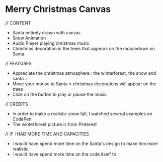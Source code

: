 # Merry Christmas Canvas #

// CONTENT

- Santa entirely drawn with canvas
- Snow Animation
- Audio Player playing christmas music
- Christmas decoration in the trees that appears on the mousedown on Santa

// FEATURES 

- Appreciate the christmas atmosphere : the winterforest, the snow and santa ...
- Move your mouse to Santa = christmas decorations will appear on the trees 
- Click on the button to play or pause the music

// CREDITS

- In order to make a realistic snow fall, I watched several examples on CodePen
- The winterforest picture is from Pinterest

// IF I HAD MORE TIME AND CAPACITIES 

- I would have spend more time on the Santa's design to make him more realistic
- I would have spend more time on the code itself to 

